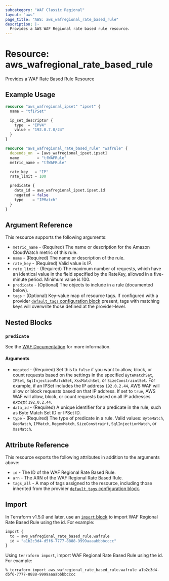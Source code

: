 ```yaml
---
subcategory: "WAF Classic Regional"
layout: "aws"
page_title: "AWS: aws_wafregional_rate_based_rule"
description: |-
  Provides a AWS WAF Regional rate based rule resource.
---
```


# Resource: aws_wafregional_rate_based_rule

Provides a WAF Rate Based Rule Resource

## Example Usage

```terraform
resource "aws_wafregional_ipset" "ipset" {
  name = "tfIPSet"

  ip_set_descriptor {
    type  = "IPV4"
    value = "192.0.7.0/24"
  }
}

resource "aws_wafregional_rate_based_rule" "wafrule" {
  depends_on  = [aws_wafregional_ipset.ipset]
  name        = "tfWAFRule"
  metric_name = "tfWAFRule"

  rate_key   = "IP"
  rate_limit = 100

  predicate {
    data_id = aws_wafregional_ipset.ipset.id
    negated = false
    type    = "IPMatch"
  }
}
```

## Argument Reference

This resource supports the following arguments:

* `metric_name` - (Required) The name or description for the Amazon CloudWatch metric of this rule.
* `name` - (Required) The name or description of the rule.
* `rate_key` - (Required) Valid value is IP.
* `rate_limit` - (Required) The maximum number of requests, which have an identical value in the field specified by the RateKey, allowed in a five-minute period. Minimum value is 100.
* `predicate` - (Optional) The objects to include in a rule (documented below).
* `tags` - (Optional) Key-value map of resource tags. If configured with a provider [`default_tags` configuration block](https://registry.terraform.io/providers/hashicorp/aws/latest/docs#default_tags-configuration-block) present, tags with matching keys will overwrite those defined at the provider-level.

## Nested Blocks

### `predicate`

See the [WAF Documentation](https://docs.aws.amazon.com/waf/latest/APIReference/API_Predicate.html) for more information.

#### Arguments

* `negated` - (Required) Set this to `false` if you want to allow, block, or count requests
  based on the settings in the specified `ByteMatchSet`, `IPSet`, `SqlInjectionMatchSet`, `XssMatchSet`, or `SizeConstraintSet`.
  For example, if an IPSet includes the IP address `192.0.2.44`, AWS WAF will allow or block requests based on that IP address.
  If set to `true`, AWS WAF will allow, block, or count requests based on all IP addresses _except_ `192.0.2.44`.
* `data_id` - (Required) A unique identifier for a predicate in the rule, such as Byte Match Set ID or IPSet ID.
* `type` - (Required) The type of predicate in a rule. Valid values: `ByteMatch`, `GeoMatch`, `IPMatch`, `RegexMatch`, `SizeConstraint`, `SqlInjectionMatch`, or `XssMatch`.

## Attribute Reference

This resource exports the following attributes in addition to the arguments above:

* `id` - The ID of the WAF Regional Rate Based Rule.
* `arn` - The ARN of the WAF Regional Rate Based Rule.
* `tags_all` - A map of tags assigned to the resource, including those inherited from the provider [`default_tags` configuration block](https://registry.terraform.io/providers/hashicorp/aws/latest/docs#default_tags-configuration-block).

## Import

In Terraform v1.5.0 and later, use an [`import` block](https://developer.hashicorp.com/terraform/language/import) to import WAF Regional Rate Based Rule using the id. For example:

```terraform
import {
  to = aws_wafregional_rate_based_rule.wafrule
  id = "a1b2c3d4-d5f6-7777-8888-9999aaaabbbbcccc"
}
```

Using `terraform import`, import WAF Regional Rate Based Rule using the id. For example:

```console
% terraform import aws_wafregional_rate_based_rule.wafrule a1b2c3d4-d5f6-7777-8888-9999aaaabbbbcccc
```
